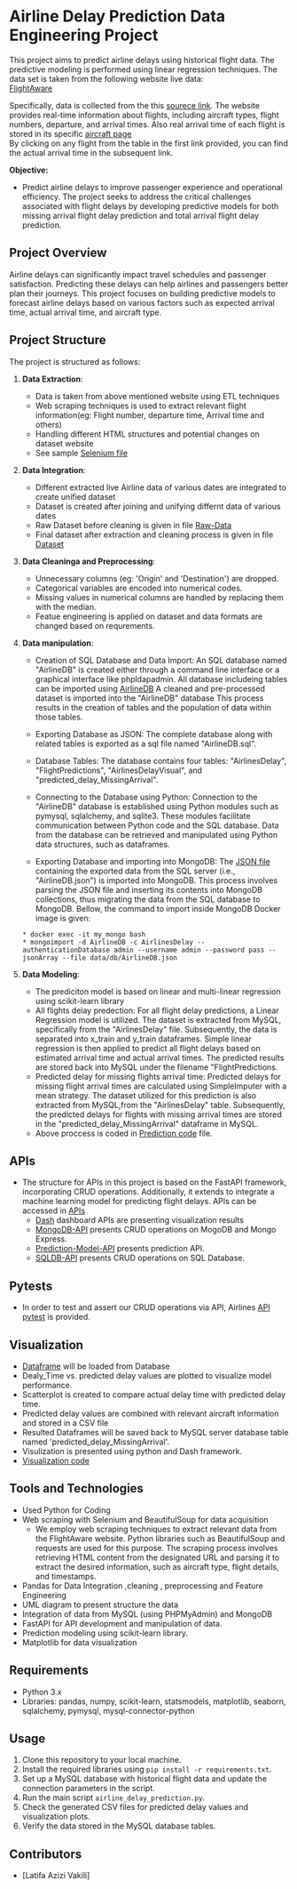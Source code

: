 # Airline Delay Prediction Data Engineering Project

This project aims to predict airline delays using historical flight data. The predictive modeling is performed using linear regression techniques.
The data set is taken from the following website live data:  
[FlightAware](https://www.flightaware.com/live/cancelled)

Specifically, data is collected from the this [sourece link](https://www.flightaware.com/live/aircrafttype/A320). 
The website provides real-time information about flights, including aircraft types, flight numbers, departure, and arrival times. 
Also real arrival time of each flight is stored in its specific [aircraft page](https://www.flightaware.com/live/flight/ANA312/history/20240403/2215Z/RJNT/RJTT)   
By clicking on any flight from the table in the first link provided, you can find the actual arrival time in the subsequent link.

**Objective:**
- Predict airline delays to improve passenger experience and operational efficiency. The project seeks to address the critical challenges associated with flight delays by developing predictive models for both missing arrival flight delay prediction and total arrival flight delay prediction.
## Project Overview

Airline delays can significantly impact travel schedules and passenger satisfaction. Predicting these delays can help airlines and passengers better plan their journeys. This project focuses on building predictive models to forecast airline delays based on various factors such as expected arrival time, actual arrival time, and aircraft type.

## Project Structure

The project is structured as follows:

1. **Data Extraction**:
   - Data is taken from above mentioned website using ETL techniques
   - Web scraping techniques is used to extract relevant flight information(eg: Flight number, departure time, Arrival time and others)
   - Handling different HTML structures and potential changes on dataset website
   - See sample [Selenium file](https://github.com/azizivakili/airline-proj/blob/main/notebooks/Retrieved_Data_Selenioum/aircraft-A320.ipynb)

2. **Data Integration**:
   - Different extracted live Airline data of various dates are integrated to create unified dataset
   - Dataset is created after joining and unifying differnt data of various dates
   - Raw Dataset before cleaning is given in file [Raw-Data](https://github.com/azizivakili/airline-proj/blob/main/data/datasets/AirlinesDelay-Raw-Dataset.csv)
   - Final dataset after extraction and cleaning process is given in file [Dataset](https://github.com/azizivakili/airline-proj/blob/main/data/datasets/AirlinesDelay-Dataset.csv)

3. **Data Cleaninga and Preprocessing**: 
   - Unnecessary columns (eg: 'Origin' and 'Destination') are dropped.
   - Categorical variables are encoded into numerical codes.
   - Missing values in numerical columns are handled by replacing them with the median.
   - Featue engineering is applied on dataset and data formats are changed based on requrements.

4. **Data manipulation**:
   - Creation of SQL Database and Data Import:
An SQL database named "AirlineDB" is created either through a command line interface or a graphical interface like phpldapadmin. All database includeing tables can be imported using [AirlineDB](https://github.com/azizivakili/airline-proj/blob/main/data/Database/SQL-Ailrline-DB/AirlineDB.sql)
A cleaned and pre-processed dataset is imported into the "AirlineDB" database 
This process results in the creation of tables and the population of data within those tables.

   - Exporting Database as JSON:
The complete database along with related tables is exported as a sql file named "AirlineDB.sql".

   - Database Tables:
The database contains four tables: "AirlinesDelay", "FlightPredictions", "AirlinesDelayVisual", and "predicted_delay_MissingArrival".

   - Connecting to the Database using Python:
Connection to the "AirlineDB" database is established using Python modules such as pymysql, sqlalchemy, and sqlite3. These modules facilitate communication between Python code and the SQL database.
Data from the database can be retrieved and manipulated using Python data structures, such as dataframes.

   - Exporting Database and importing into MongoDB:
The [JSON file](https://github.com/azizivakili/airline-proj/blob/main/data/Database/MongoDB/AirlineDB.json) containing the exported data from the SQL server (i.e., "AirlineDB.json") is imported into MongoDB.
This process involves parsing the JSON file and inserting its contents into MongoDB collections, thus migrating the data from the SQL database to MongoDB. Bellow, the command to import inside MongoDB Docker image is given:
   ```
   * docker exec -it my_mongo bash
   * mongoimport -d AirlineDB -c AirlinesDelay --authenticationDatabase admin --username admin --password pass --jsonArray --file data/db/AirlineDB.json
   ```

5. **Data Modeling**:
   - The prediciton model is based on linear and multi-linear regression using scikit-learn library
   - All flights delay predection: For all flight delay predictions, a Linear Regression model is utilized. The dataset is extracted from MySQL, specifically from the "AirlinesDelay" file. Subsequently, the data is separated into x_train and y_train dataframes. Simple linear regression is then applied to predict all flight delays based on estimated arrival time and actual arrival times. The predicted results are stored back into MySQL under the filename "FlightPredictions.
   - Predicted delay for missing flights arrival time: Predicted delays for missing flight arrival times are calculated using SimpleImputer with a mean strategy. The dataset utilized for this prediction is also extracted from MySQL,from the "AirlinesDelay" table. Subsequently, the predicted delays for flights with missing arrival times are stored in the "predicted_delay_MissingArrival" dataframe in MySQL.
   - Above proccess is coded in [Prediction code](https://github.com/azizivakili/airline-proj/blob/main/notebooks/Prediction_notebooks/Predicteding_code.ipynb) file. 
   
## APIs
- The structure for APIs in this project is based on the FastAPI framework, incorporating CRUD operations. Additionally, it extends to integrate a machine learning model for predicting flight delays. APIs can be accessed in [APIs](https://github.com/azizivakili/airline-proj/tree/main/src/APIs)
  - [Dash](https://github.com/azizivakili/airline-proj/tree/main/src/APIs/Dash) dashboard APIs are presenting visualization results
  - [MongoDB-API](https://github.com/azizivakili/airline-proj/tree/main/src/APIs/MongoDB-API) presents CRUD operations on MogoDB and Mongo Express.
  - [Prediction-Model-API](https://github.com/azizivakili/airline-proj/tree/main/src/APIs/Prediction-Model-API) presents prediction API.
  - [SQLDB-API](https://github.com/azizivakili/airline-proj/tree/main/src/APIs/SQLDB-API) presents CRUD operations on SQL Database. 

## Pytests
- In order to test and assert our CRUD operations via API, Airlines [API pytest](https://github.com/azizivakili/airline-proj/tree/main/src/AirlineDB-Pytest) is provided.
  
## Visualization
   - [Dataframe](https://github.com/azizivakili/airline-proj/blob/main/data/datasets/AirlinesDelay-Visualized.csv) will be loaded from Database
   - Dealy_Time vs. predicted delay values are plotted to visualize model performance.
   - Scatterplot is created to compare actual delay time with predicted delay time.
   - Predicted delay values are combined with relevant aircraft information and stored in a CSV file 
   - Resulted Dataframes will be saved back to MySQL server database table named 'predicted_delay_MissingArrival'.
   - Visulization is presented using python and Dash framework.
   - [Visualization code](https://github.com/azizivakili/airline-proj/blob/main/notebooks/visualized_data/Visualization-code.ipynb)
     
## Tools and Technologies
   - Used Python for Coding
   - Web scraping with Selenium and BeautifulSoup for data acquisition
      - We employ web scraping techniques to extract relevant data from the FlightAware website. Python libraries such as BeautifulSoup and requests are used for this purpose. The scraping process involves retrieving HTML content from the designated URL and parsing it to extract the desired information, such as aircraft type, flight details, and timestamps.
   - Pandas for Data Integration ,cleaning , preprocessing and Feature Engineering
   - UML diagram to present structure the data
   - Integration of data from MySQL (using PHPMyAdmin) and MongoDB
   - FastAPI for API development and manipulation of data.
   - Prediction modeling using scikit-learn library.
   - Matplotlib for data visualization
     
## Requirements

- Python 3.x
- Libraries: pandas, numpy, scikit-learn, statsmodels, matplotlib, seaborn, sqlalchemy, pymysql, mysql-connector-python

## Usage

1. Clone this repository to your local machine.
2. Install the required libraries using `pip install -r requirements.txt`.
3. Set up a MySQL database with historical flight data and update the connection parameters in the script.
4. Run the main script `airline_delay_prediction.py`.
5. Check the generated CSV files for predicted delay values and visualization plots.
6. Verify the data stored in the MySQL database tables.


## Contributors

- [Latifa Azizi Vakili]
